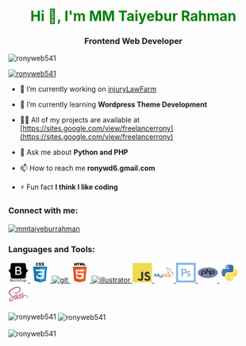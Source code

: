
<h1 align="center" style="color:green;">Hi 👋, I'm MM Taiyebur Rahman</h1>
<h3 align="center">Frontend Web Developer</h3>

<p align="left"> <img src="https://komarev.com/ghpvc/?username=ronyweb541&label=Profile%20views&color=0e75b6&style=flat" alt="ronyweb541" /> </p>

<p align="left"> <a href="https://github.com/ryo-ma/github-profile-trophy"><img src="https://github-profile-trophy.vercel.app/?username=ronyweb541" alt="ronyweb541" /></a> </p>

- 🔭 I’m currently working on [injuryLawFarm](https://dev-injurylawfarm2099.pantheonsite.io/)

- 🌱 I’m currently learning **Wordpress Theme Development**

- 👨‍💻 All of my projects are available at [https://sites.google.com/view/freelancerrony](https://sites.google.com/view/freelancerrony)

- 💬 Ask me about **Python and PHP**

- 📫 How to reach me **ronywd6.gmail.com**

- ⚡ Fun fact **I think I like coding**

<h3 align="left">Connect with me:</h3>
<p align="left">
<a href="https://linkedin.com/in/mmtaiyeburrahman" target="blank"><img align="center" src="https://raw.githubusercontent.com/rahuldkjain/github-profile-readme-generator/master/src/images/icons/Social/linked-in-alt.svg" alt="mmtaiyeburrahman" height="30" width="40" /></a>
</p>

<h3 align="left">Languages and Tools:</h3>
<p align="left"> <a href="https://getbootstrap.com" target="_blank" rel="noreferrer"> <img src="https://raw.githubusercontent.com/devicons/devicon/master/icons/bootstrap/bootstrap-plain-wordmark.svg" alt="bootstrap" width="40" height="40"/> </a> <a href="https://www.w3schools.com/css/" target="_blank" rel="noreferrer"> <img src="https://raw.githubusercontent.com/devicons/devicon/master/icons/css3/css3-original-wordmark.svg" alt="css3" width="40" height="40"/> </a> <a href="https://git-scm.com/" target="_blank" rel="noreferrer"> <img src="https://www.vectorlogo.zone/logos/git-scm/git-scm-icon.svg" alt="git" width="40" height="40"/> </a> <a href="https://www.w3.org/html/" target="_blank" rel="noreferrer"> <img src="https://raw.githubusercontent.com/devicons/devicon/master/icons/html5/html5-original-wordmark.svg" alt="html5" width="40" height="40"/> </a> <a href="https://www.adobe.com/in/products/illustrator.html" target="_blank" rel="noreferrer"> <img src="https://www.vectorlogo.zone/logos/adobe_illustrator/adobe_illustrator-icon.svg" alt="illustrator" width="40" height="40"/> </a> <a href="https://developer.mozilla.org/en-US/docs/Web/JavaScript" target="_blank" rel="noreferrer"> <img src="https://raw.githubusercontent.com/devicons/devicon/master/icons/javascript/javascript-original.svg" alt="javascript" width="40" height="40"/> </a> <a href="https://www.mysql.com/" target="_blank" rel="noreferrer"> <img src="https://raw.githubusercontent.com/devicons/devicon/master/icons/mysql/mysql-original-wordmark.svg" alt="mysql" width="40" height="40"/> </a> <a href="https://www.photoshop.com/en" target="_blank" rel="noreferrer"> <img src="https://raw.githubusercontent.com/devicons/devicon/master/icons/photoshop/photoshop-line.svg" alt="photoshop" width="40" height="40"/> </a> <a href="https://www.php.net" target="_blank" rel="noreferrer"> <img src="https://raw.githubusercontent.com/devicons/devicon/master/icons/php/php-original.svg" alt="php" width="40" height="40"/> </a> <a href="https://www.python.org" target="_blank" rel="noreferrer"> <img src="https://raw.githubusercontent.com/devicons/devicon/master/icons/python/python-original.svg" alt="python" width="40" height="40"/> </a> <a href="https://sass-lang.com" target="_blank" rel="noreferrer"> <img src="https://raw.githubusercontent.com/devicons/devicon/master/icons/sass/sass-original.svg" alt="sass" width="40" height="40"/> </a> </p>

<p><img align="left" src="https://github-readme-stats.vercel.app/api/top-langs?username=ronyweb541&show_icons=true&locale=en&layout=compact" alt="ronyweb541" /></p>

<p>&nbsp;<img align="center" src="https://github-readme-stats.vercel.app/api?username=ronyweb541&show_icons=true&locale=en" alt="ronyweb541" /></p>

<p><img align="center" src="https://github-readme-streak-stats.herokuapp.com/?user=ronyweb541&" alt="ronyweb541" /></p>



